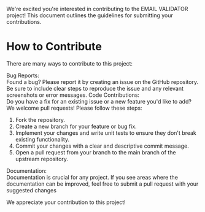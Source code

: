 We're excited you're interested in contributing to the EMAIL VALIDATOR project! This document outlines the guidelines for submitting your contributions.

# How to Contribute
There are many ways to contribute to this project:

Bug Reports:<br>
Found a bug? Please report it by creating an issue on the GitHub repository. Be sure to include clear steps to reproduce the issue and any relevant screenshots or error messages.
Code Contributions:<br>
Do you have a fix for an existing issue or a new feature you'd like to add? We welcome pull requests! Please follow these steps:<br>
1. Fork the repository.<br>
2. Create a new branch for your feature or bug fix.<br>
3. Implement your changes and write unit tests to ensure they don't break existing functionality.<br>
4. Commit your changes with a clear and descriptive commit message.<br>
5. Open a pull request from your branch to the main branch of the upstream repository.<br>

Documentation:<br>
Documentation is crucial for any project. If you see areas where the documentation can be improved, feel free to submit a pull request with your suggested changes

We appreciate your contribution to this project!
